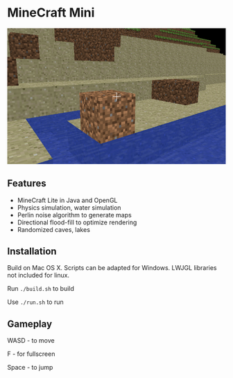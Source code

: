 MineCraft Mini
==============
![Minecraft](img/preview.png)

Features
---------
- MineCraft Lite in Java and OpenGL
- Physics simulation, water simulation
- Perlin noise algorithm to generate maps
- Directional flood-fill to optimize rendering
- Randomized caves, lakes

Installation
-----------
Build on Mac OS X. Scripts can be adapted for Windows. LWJGL libraries not included for linux.

Run ```./build.sh``` to build

Use ```./run.sh``` to run


Gameplay
-----------

WASD - to move

F - for fullscreen

Space - to jump
